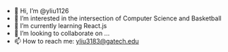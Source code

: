 - 👋 Hi, I’m @yliu1126
- 👀 I’m interested in the intersection of Computer Science and Basketball
- 🌱 I’m currently learning React.js
- 💞️ I’m looking to collaborate on ...
- 📫 How to reach me: yliu3183@gatech.edu

<!---
yliu1126/yliu1126 is a ✨ special ✨ repository because its `README.md` (this file) appears on your GitHub profile.
You can click the Preview link to take a look at your changes.
--->
